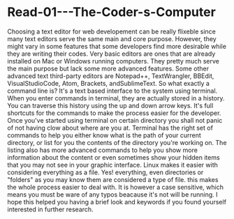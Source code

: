 # Read-01---The-Coder-s-Computer
Choosing a text editor for web developement can be really flixeble since many text editors serve the same main and core purpose. However, they might vary in some features that some developers find more desirable while they are writing their codes. Very basic editors are ones that are already installed on Mac or Windows running computers. They pretty much serve the main purpose but lack some more advanced features. Some other advanced text third-party editors are Notepad++, TextWrangler, BBEdit, VisualStudioCode, Atom, Brackets, andSublimeText.
So what exactly a command line is? It's a text based interface to the system using terminal. When you enter commands in terminal, they are actually stored in a history. You can traverse this history using the up and down arrow keys. It's full shortcuts for the commands to make the process easier for the developer.
Once you've started using terminal on certain directory you shall not panic of not having clow about where are you at. Terminal has the right set of commands to help you either know what is the path of your current directory, or list for you the contents of the directory you're working on. The listing also has more advanced commands to help you show more information about the content or even sometimes show your hidden items that you may not see in your graphic interface.
Linux makes it easier with considering everything as a file. Yes! everything, even directories or "folders" as you may know them are considered a type of file. this makes the whole process easier to deal with. It is however a case sensitive, which means you must be ware of any typos beacause it's not will be running.
I hope this helped you having a brief look and keywords if you found yourself interested in further research.

